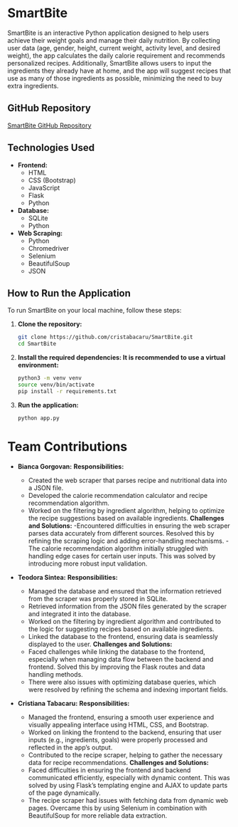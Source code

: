 # SmartBite

SmartBite is an interactive Python application designed to help users achieve their weight goals and manage their daily nutrition. By collecting user data (age, gender, height, current weight, activity level, and desired weight), the app calculates the daily calorie requirement and recommends personalized recipes. Additionally, SmartBite allows users to input the ingredients they already have at home, and the app will suggest recipes that use as many of those ingredients as possible, minimizing the need to buy extra ingredients.

## GitHub Repository
[SmartBite GitHub Repository](https://github.com/cristabacaru/SmartBite.git)

## Technologies Used
- **Frontend:**
  - HTML
  - CSS (Bootstrap)
  - JavaScript
  - Flask
  - Python
- **Database:**
  - SQLite
  - Python
- **Web Scraping:**
  - Python
  - Chromedriver
  - Selenium
  - BeautifulSoup
  - JSON

## How to Run the Application
To run SmartBite on your local machine, follow these steps:

1. **Clone the repository:**
   ```bash
   git clone https://github.com/cristabacaru/SmartBite.git
   cd SmartBite
   ```

2. **Install the required dependencies: It is recommended to use a virtual environment:**
    ```bash
    python3 -m venv venv
    source venv/bin/activate
    pip install -r requirements.txt

    ```

3. **Run the application:**
    ```bash
    python app.py
    ```

# Team Contributions

- **Bianca Gorgovan:**
  **Responsibilities:**
  - Created the web scraper that parses recipe and nutritional data into a JSON file.
  - Developed the calorie recommendation calculator and recipe recommendation algorithm.
  - Worked on the filtering by ingredient algorithm, helping to optimize the recipe suggestions based on available ingredients.
  **Challenges and Solutions:**
  -Encountered difficulties in ensuring the web scraper parses data accurately from different sources. Resolved this by refining the scraping logic      and adding error-handling mechanisms.
  -The calorie recommendation algorithm initially struggled with handling edge cases for certain user inputs. This was solved by introducing more        robust input validation.
    
- **Teodora Sintea:**
  **Responsibilities:**
  - Managed the database and ensured that the information retrieved from the scraper was properly stored in SQLite.
  - Retrieved information from the JSON files generated by the scraper and integrated it into the database.
  - Worked on the filtering by ingredient algorithm and contributed to the logic for suggesting recipes based on available ingredients.
  - Linked the database to the frontend, ensuring data is seamlessly displayed to the user.
  **Challenges and Solutions:**
  - Faced challenges while linking the database to the frontend, especially when managing data flow between the backend and frontend. Solved this by     improving the Flask routes and data handling methods.
  - There were also issues with optimizing database queries, which were resolved by refining the schema and indexing important fields.
  
- **Cristiana Tabacaru:**
  **Responsibilities:**
  - Managed the frontend, ensuring a smooth user experience and visually appealing interface using HTML, CSS, and Bootstrap.
  - Worked on linking the frontend to the backend, ensuring that user inputs (e.g., ingredients, goals) were properly processed and reflected in the     app’s output.
  - Contributed to the recipe scraper, helping to gather the necessary data for recipe recommendations.
  **Challenges and Solutions:**
  - Faced difficulties in ensuring the frontend and backend communicated efficiently, especially with dynamic content. This was solved by using          Flask’s templating engine and AJAX to update parts of the page dynamically.
  - The recipe scraper had issues with fetching data from dynamic web pages. Overcame this by using Selenium in combination with BeautifulSoup for       more reliable data extraction.
